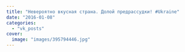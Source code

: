 ```yaml
---
title: "Невероятно вкусная страна. Долой предрассудки! #Ukraine"
date: "2016-01-08"
categories: 
  - "vk_posts"
cover:
  image: "images/395794446.jpg"
---
```



